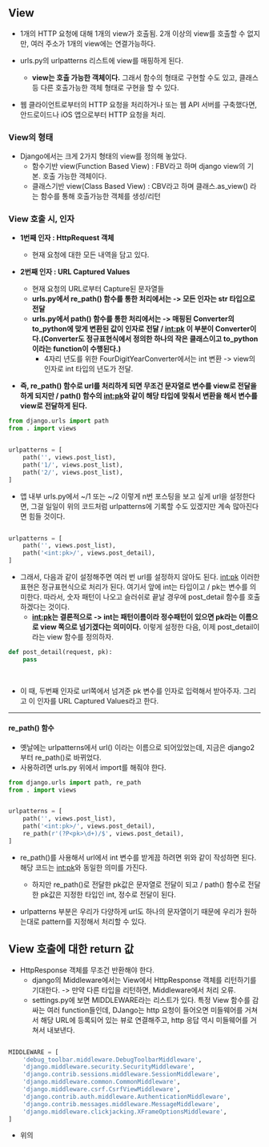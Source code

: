 ## View
- 1개의 HTTP 요청에 대해 1개의 view가 호출됨. 2개 이상의 view를 호출할 수 없지만, 여러 주소가 1개의 view에는 연결가능하다.
- urls.py의 urlpatterns 리스트에 view를 매핑하게 된다.
  - **view는 호출 가능한 객체이다.** 그래서 함수의 형태로 구현할 수도 있고, 클래스 등 다른 호출가능한 객체 형태로 구현을 할 수 있다.

- 웹 클라이언트로부터의 HTTP 요청을 처리하거나 또는 웹 API 서버를 구축했다면, 안드로이드나 iOS 앱으로부터 HTTP 요청을 처리.


### View의 형태
- Django에서는 크게 2가지 형태의 view를 정의해 놓았다. 
  - 함수기반 view(Function Based View) : FBV라고 하며 django view의 기본. 호출 가능한 객체이다.
  - 클래스기반 view(Class Based View) : CBV라고 하며 클래스.as_view() 라는 함수를 통해 호출가능한 객체를 생성/리턴


### View 호출 시, 인자
- **1번째 인자 : HttpRequest 객체**
  - 현재 요청에 대한 모든 내역을 담고 있다.

- **2번째 인자 : URL Captured Values**
  - 현재 요청의 URL로부터 Capture된 문자열들
  - **urls.py에서 re_path() 함수를 통한 처리에서는 -> 모든 인자는 str 타입으로 전달**
  - **urls.py에서 path() 함수를 통한 처리에서는 -> 매핑된 Converter의 to_python에 맞게 변환된 값이 인자로 전달 / <int:pk> 이 부분이 Converter이다.(Converter도 정규표현식에서 정의한 하나의 작은 클래스이고 to_python이라는 function이 수행된다.)**
    - 4자리 년도를 위한 FourDigitYearConverter에서는 int 변환 -> view의 인자로 int 타입의 년도가 전달.

- **즉, re_path() 함수로 url를 처리하게 되면 무조건 문자열로 변수를 view로 전달을 하게 되지만 / path() 함수의 <int:pk>와 같이 해당 타입에 맞춰서 변환을 해서 변수를 view로 전달하게 된다.**


```python
from django.urls import path
from . import views


urlpatterns = [
    path('', views.post_list),
    path('1/', views.post_list),
    path('2/', views.post_list),
]
```

- 앱 내부 urls.py에서 ~/1 또는 ~/2 이렇게 n번 포스팅을 보고 싶게 url을 설정한다면, 그걸 일일이 위의 코드처럼 urlpatterns에 기록할 수도 있겠지만 계속 많아진다면 힘들 것이다.

```python

urlpatterns = [
    path('', views.post_list),
    path('<int:pk>/', views.post_detail),
]
```

- 그래서, 다음과 같이 설정해주면 여러 번 url를 설정하지 않아도 된다. <int:pk> 이러한 표현은 정규표현식으로 처리가 된다. 여기서 앞에 int는 타입이고 / pk는 변수를 의미한다. 따라서, 숫자 패턴이 나오고 슬러쉬로 끝날 경우에 post_detail 함수를 호출하겠다는 것이다.
  - **<int:pk>는 결론적으로 -> int는 패턴이름이라 정수패턴이 있으면 pk라는 이름으로 view 쪽으로 넘기겠다는 의미이다.** 이렇게 설정한 다음, 이제 post_detail이라는 view 함수를 정의하자.


```python
def post_detail(request, pk):
    pass 
    
    
```

- 이 때, 두번째 인자로 url쪽에서 넘겨준 pk 변수를 인자로 입력해서 받아주자. 그리고 이 인자를 URL Captured Values라고 한다.

* * *

#### re_path() 함수
- 옛날에는 urlpatterns에서 url() 이라는 이름으로 되어있었는데, 지금은 django2부터 re_path()로 바뀌었다. 
- 사용하려면 urls.py 위에서 import를 해줘야 한다.

```python
from django.urls import path, re_path
from . import views


urlpatterns = [
    path('', views.post_list),
    path('<int:pk>/', views.post_detail),
    re_path(r'(?P<pk>\d+)/$', views.post_detail),
]
```

- re_path()를 사용해서 url에서 int 변수를 받게끔 하려면 위와 같이 작성하면 된다. 해당 코드는 <int:pk>와 동일한 의미를 가진다.
  - 하지만 re_path()로 전달한 pk값은 문자열로 전달이 되고 / path() 함수로 전달한 pk값은 지정한 타입인 int, 정수로 전달이 된다.

- urlpatterns 부분은 우리가 다양하게 url도 하나의 문자열이기 때문에 우리가 원하는대로 pattern를 지정해서 처리할 수 있다.


## View 호출에 대한 return 값
- HttpResponse 객체를 무조건 반환해야 한다.
  - django의 Middleware에서는 View에서 HttpResponse 객체를 리턴하기를 기대한다. -> 만약 다른 타입을 리턴하면, Middleware에서 처리 오류.
  - settings.py에 보면 MIDDLEWARE라는 리스트가 있다. 특정 View 함수를 감싸는 여러 function들인데, DJango는 http 요청이 들어오면 미들웨어를 거쳐서 해당 URL에 등록되어 있는 뷰로 연결해주고, http 응답 역시 미들웨어를 거쳐서 내보낸다.

```python

MIDDLEWARE = [
    'debug_toolbar.middleware.DebugToolbarMiddleware',
    'django.middleware.security.SecurityMiddleware',
    'django.contrib.sessions.middleware.SessionMiddleware',
    'django.middleware.common.CommonMiddleware',
    'django.middleware.csrf.CsrfViewMiddleware',
    'django.contrib.auth.middleware.AuthenticationMiddleware',
    'django.contrib.messages.middleware.MessageMiddleware',
    'django.middleware.clickjacking.XFrameOptionsMiddleware',
]
```

- 위의 
